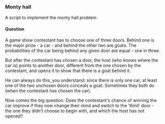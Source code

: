 ### Monty hall
A script to implement the monty hall problem

#### Question
A game show contestant has to choose one of three doors. Behind one
is the major prize - a car - and behind the other two are goats. The
probabilities of the car being behind any given door are equal - one in
three. 

But after the contestant has chosen a door, the host (who knows
where the car is) points to another door, different from the one chosen by
the contestant, and opens it to show that there is a goat behind it.

He can always do this, you understand: since there is only one car, at
least one of the two unchosen doors conceals a goat. Sometimes they both
do (when the contestant has chosen the car).

Now comes the big question. Does the contestant's chance of winning
the car improve if they now change their mind and switch to the 'third'
door - the one they didn't choose to begin with, and which the host has
not opened?
